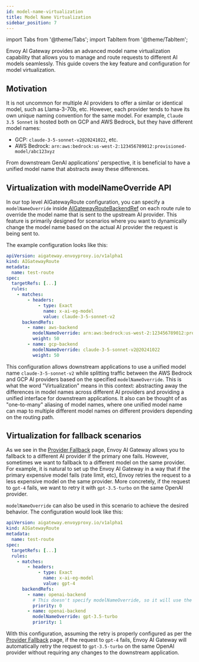 ```yaml
---
id: model-name-virtualization
title: Model Name Virtualization
sidebar_position: 7
---
```


import Tabs from '@theme/Tabs';
import TabItem from '@theme/TabItem';

Envoy AI Gateway provides an advanced model name virtualization capability that allows you to manage and route requests to different AI models seamlessly.
This guide covers the key feature and configuration for model virtualization.

## Motivation

It is not uncommon for multiple AI providers to offer a similar or identical model, such as Llama-3-70b, etc.
However, each provider tends to have its own unique naming convention for the same model.
For example, `Claude 3.5 Sonnet` is hosted both on GCP and AWS Bedrock, but they have different model names:

- GCP: `claude-3-5-sonnet-v2@20241022`, etc.
- AWS Bedrock: `arn:aws:bedrock:us-west-2:123456789012:provisioned-model/abc123xyz`

From downstream GenAI applications' perspective, it is beneficial to have a unified model name that abstracts away these differences.

## Virtualization with modelNameOverride API

In our top level AIGatewayRoute configuration, you can specify a `modelNameOverride` inside [AIGatewayRouteBackendRef](/api/api.mdx#aigatewayrouterulebackendref) on each route rule to override the model name that is sent to the upstream AI provider.
This feature is primarily designed for scenarios where you want to dynamically change the model name based on the actual AI provider the request is being sent to.

The example configuration looks like this:

```yaml
apiVersion: aigateway.envoyproxy.io/v1alpha1
kind: AIGatewayRoute
metadata:
  name: test-route
spec:
  targetRefs: [...]
  rules:
    - matches:
        - headers:
            - type: Exact
              name: x-ai-eg-model
              value: claude-3-5-sonnet-v2
      backendRefs:
        - name: aws-backend
          modelNameOverride: arn:aws:bedrock:us-west-2:123456789012:provisioned-model/abc123xyz
          weight: 50
        - name: gcp-backend
          modelNameOverride: claude-3-5-sonnet-v2@20241022
          weight: 50
```

This configuration allows downstream applications to use a unified model name `claude-3-5-sonnet-v2` while splitting traffic between the AWS Bedrock and GCP AI providers based on the specified `modelNameOverride`.
This is what the word "Virtualization" means in this context: abstracting away the differences in model names across different AI providers and providing a unified interface for downstream applications.
It also can be thought of as "one-to-many" aliasing of model names, where one unified model name can map to multiple different model names on different providers depending on the routing path.

## Virtualization for fallback scenarios

As we see in the [Provider Fallback](./provider-fallback) page, Envoy AI Gateway allows you to fallback to a different AI provider if the primary one fails.
However, sometimes we want to fallback to a different model on the same provider.
For example, it is natural to set up the Envoy AI Gateway in a way that if the primary expensive model fails (rate limit, etc), Envoy retries the request to a less expensive model on the same provider.
More concretely, if the request to `gpt-4` fails, we want to retry it with `gpt-3.5-turbo` on the same OpenAI provider.

`modelNameOverride` can also be used in this scenario to achieve the desired behavior. The configuration would look like this:

```yaml
apiVersion: aigateway.envoyproxy.io/v1alpha1
kind: AIGatewayRoute
metadata:
  name: test-route
spec:
  targetRefs: [...]
  rules:
    - matches:
        - headers:
            - type: Exact
              name: x-ai-eg-model
              value: gpt-4
      backendRefs:
        - name: openai-backend
          # This doesn't specify modelNameOverride, so it will use the default model name `gpt-4` in the request.
          priority: 0
        - name: openai-backend
          modelNameOverride: gpt-3.5-turbo
          priority: 1
```

With this configuration, assuming the retry is properly configured as per the [Provider Fallback](./provider-fallback) page, if the request to `gpt-4` fails, Envoy AI Gateway will automatically retry the request to `gpt-3.5-turbo` on the same OpenAI provider without requiring any changes to the downstream application.
